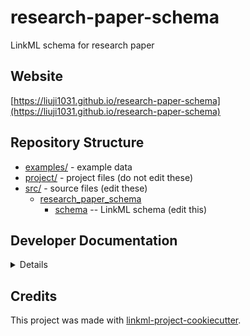 # research-paper-schema

LinkML schema for research paper

## Website

[https://liuji1031.github.io/research-paper-schema](https://liuji1031.github.io/research-paper-schema)

## Repository Structure

* [examples/](examples/) - example data
* [project/](project/) - project files (do not edit these)
* [src/](src/) - source files (edit these)
  * [research_paper_schema](src/research_paper_schema)
    * [schema](src/research_paper_schema/schema) -- LinkML schema
      (edit this)

## Developer Documentation

<details>
To run commands you may use good old make or the command runner [just](https://github.com/casey/just/) which is a better choice on Windows.
Use the `make` command or `duty` commands to generate project artefacts:
* `make help` or `just --list`: list all pre-defined tasks
* `make all` or `just all`: make everything
* `make deploy` or `just deploy`: deploys site
</details>

## Credits

This project was made with
[linkml-project-cookiecutter](https://github.com/linkml/linkml-project-cookiecutter).
